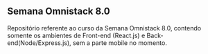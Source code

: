 ## Semana Omnistack 8.0

Repositório referente ao curso da Semana Omnistack 8.0, contendo somente os ambientes de Front-end (React.js) e Back-end(Node/Express.js), sem a parte mobile no momento.